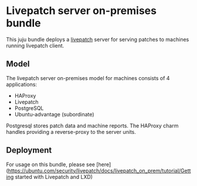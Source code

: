 # Livepatch server on-premises bundle

This juju bundle deploys a [livepatch](https://ubuntu.com/security/livepatch)
server for serving patches to machines running livepatch client.

## Model

The livepatch server on-premises model for machines consists of 4 applications:
 - HAProxy 
 - Livepatch
 - PostgreSQL
 - Ubuntu-advantage (subordinate)


Postgresql stores patch data and machine reports. 
The HAProxy charm handles providing a reverse-proxy to the server units.

## Deployment

For usage on this bundle, please see [here](https://ubuntu.com/security/livepatch/docs/livepatch_on_prem/tutorial/Getting started with Livepatch and LXD)

